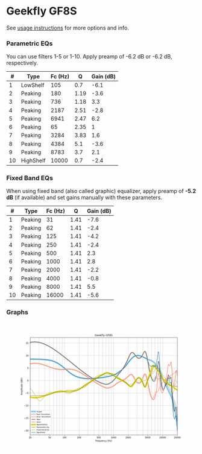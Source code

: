 # Geekfly GF8S
See [usage instructions](https://github.com/jaakkopasanen/AutoEq#usage) for more options and info.

### Parametric EQs
You can use filters 1-5 or 1-10. Apply preamp of -6.2 dB or -6.2 dB, respectively.

|   # | Type      |   Fc (Hz) |    Q |   Gain (dB) |
|-----|-----------|-----------|------|-------------|
|   1 | LowShelf  |       105 | 0.7  |        -6.1 |
|   2 | Peaking   |       180 | 1.19 |        -3.6 |
|   3 | Peaking   |       736 | 1.18 |         3.3 |
|   4 | Peaking   |      2187 | 2.51 |        -2.8 |
|   5 | Peaking   |      6941 | 2.47 |         6.2 |
|   6 | Peaking   |        65 | 2.35 |         1   |
|   7 | Peaking   |      3284 | 3.83 |         1.6 |
|   8 | Peaking   |      4384 | 5.1  |        -3.6 |
|   9 | Peaking   |      8783 | 3.7  |         2.1 |
|  10 | HighShelf |     10000 | 0.7  |        -2.4 |

### Fixed Band EQs
When using fixed band (also called graphic) equalizer, apply preamp of **-5.2 dB** (if available) and set gains manually with these parameters.

|   # | Type    |   Fc (Hz) |    Q |   Gain (dB) |
|-----|---------|-----------|------|-------------|
|   1 | Peaking |        31 | 1.41 |        -7.6 |
|   2 | Peaking |        62 | 1.41 |        -2.4 |
|   3 | Peaking |       125 | 1.41 |        -4.2 |
|   4 | Peaking |       250 | 1.41 |        -2.4 |
|   5 | Peaking |       500 | 1.41 |         2.3 |
|   6 | Peaking |      1000 | 1.41 |         2.8 |
|   7 | Peaking |      2000 | 1.41 |        -2.2 |
|   8 | Peaking |      4000 | 1.41 |        -0.8 |
|   9 | Peaking |      8000 | 1.41 |         5.5 |
|  10 | Peaking |     16000 | 1.41 |        -5.6 |

### Graphs
![](./Geekfly%20GF8S.png)
